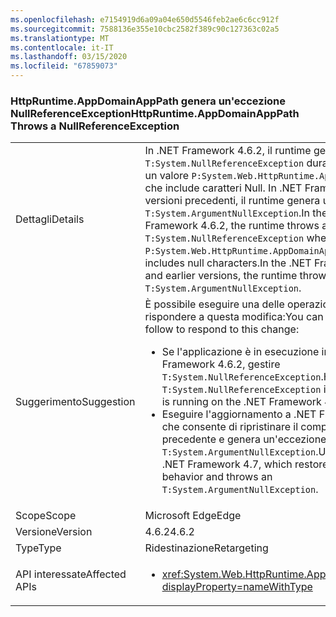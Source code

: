 ```yaml
---
ms.openlocfilehash: e7154919d6a09a04e650d5546feb2ae6c6cc912f
ms.sourcegitcommit: 7588136e355e10cbc2582f389c90c127363c02a5
ms.translationtype: MT
ms.contentlocale: it-IT
ms.lasthandoff: 03/15/2020
ms.locfileid: "67859073"
---
```

### <a name="httpruntimeappdomainapppath-throws-a-nullreferenceexception"></a><span data-ttu-id="afd2e-101">HttpRuntime.AppDomainAppPath genera un'eccezione NullReferenceException</span><span class="sxs-lookup"><span data-stu-id="afd2e-101">HttpRuntime.AppDomainAppPath Throws a NullReferenceException</span></span>

|   |   |
|---|---|
|<span data-ttu-id="afd2e-102">Dettagli</span><span class="sxs-lookup"><span data-stu-id="afd2e-102">Details</span></span>|<span data-ttu-id="afd2e-103">In .NET Framework 4.6.2, il runtime genera una <code>T:System.NullReferenceException</code> durante il recupero di un valore <code>P:System.Web.HttpRuntime.AppDomainAppPath</code> che include caratteri Null. In .NET Framework 4.6.1 e versioni precedenti, il runtime genera una <code>T:System.ArgumentNullException</code>.</span><span class="sxs-lookup"><span data-stu-id="afd2e-103">In the .NET Framework 4.6.2, the runtime throws a <code>T:System.NullReferenceException</code> when retrieving a <code>P:System.Web.HttpRuntime.AppDomainAppPath</code> value that includes null characters.In the .NET Framework 4.6.1 and earlier versions, the runtime throws an <code>T:System.ArgumentNullException</code>.</span></span>|
|<span data-ttu-id="afd2e-104">Suggerimento</span><span class="sxs-lookup"><span data-stu-id="afd2e-104">Suggestion</span></span>|<span data-ttu-id="afd2e-105">È possibile eseguire una delle operazioni seguenti per rispondere a questa modifica:</span><span class="sxs-lookup"><span data-stu-id="afd2e-105">You can do either of the follow to respond to this change:</span></span><ul><li><span data-ttu-id="afd2e-106">Se l'applicazione è in esecuzione in .NET Framework 4.6.2, gestire <code>T:System.NullReferenceException</code>.</span><span class="sxs-lookup"><span data-stu-id="afd2e-106">Handle the <code>T:System.NullReferenceException</code> if you application is running on the .NET Framework 4.6.2.</span></span></li><li><span data-ttu-id="afd2e-107">Eseguire l'aggiornamento a .NET Framework 4.7, che consente di ripristinare il comportamento precedente e genera un'eccezione <code>T:System.ArgumentNullException</code>.</span><span class="sxs-lookup"><span data-stu-id="afd2e-107">Upgrade to the .NET Framework 4.7, which restores the previous behavior and throws an <code>T:System.ArgumentNullException</code>.</span></span></li></ul>|
|<span data-ttu-id="afd2e-108">Scope</span><span class="sxs-lookup"><span data-stu-id="afd2e-108">Scope</span></span>|<span data-ttu-id="afd2e-109">Microsoft Edge</span><span class="sxs-lookup"><span data-stu-id="afd2e-109">Edge</span></span>|
|<span data-ttu-id="afd2e-110">Versione</span><span class="sxs-lookup"><span data-stu-id="afd2e-110">Version</span></span>|<span data-ttu-id="afd2e-111">4.6.2</span><span class="sxs-lookup"><span data-stu-id="afd2e-111">4.6.2</span></span>|
|<span data-ttu-id="afd2e-112">Type</span><span class="sxs-lookup"><span data-stu-id="afd2e-112">Type</span></span>|<span data-ttu-id="afd2e-113">Ridestinazione</span><span class="sxs-lookup"><span data-stu-id="afd2e-113">Retargeting</span></span>|
|<span data-ttu-id="afd2e-114">API interessate</span><span class="sxs-lookup"><span data-stu-id="afd2e-114">Affected APIs</span></span>|<ul><li><xref:System.Web.HttpRuntime.AppDomainAppPath?displayProperty=nameWithType></li></ul>|

